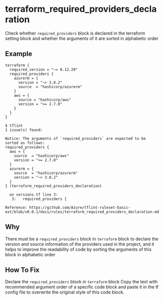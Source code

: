 # terraform_required_providers_declaration

Check whether `required_providers` block is declared in the terraform setting block and whether the arguments of it are sorted in alphabetic order

## Example

```hcl
terraform {
  required_version = "~> 0.12.29"
  required_providers {
    azurerm = {
      version = "~> 3.0.2"
      source  = "hashicorp/azurerm"
    }
    aws = {
      source = "hashicorp/aws"
      version = ">= 2.7.0"
    }
  }
}
```

```
$ tflint
1 issue(s) found:

Notice: The arguments of `required_providers` are expected to be sorted as follows:
required_providers {
  aws = {
    source  = "hashicorp/aws"
    version = ">= 2.7.0"
  }
  azurerm = {
    source  = "hashicorp/azurerm"
    version = "~> 3.0.2"
  }
} (terraform_required_providers_declaration)

  on versions.tf line 3:
   3:   required_providers {

Reference: https://github.com/Azure/tflint-ruleset-basic-ext/blob/v0.0.1/docs/rules/terraform_required_providers_declaration.md
```

## Why
There must be a `required_providers` block in `terraform` block to declare the version and source information of the providers used in the project, 
and it helps to improve the readability of code by sorting the arguments of this block in alphabetic order

## How To Fix
Declare the `required_providers` block in `terraform` block
Copy the text with recommended argument order of a specific code block and paste it in the tf config file to overwrite the original style of this code block.